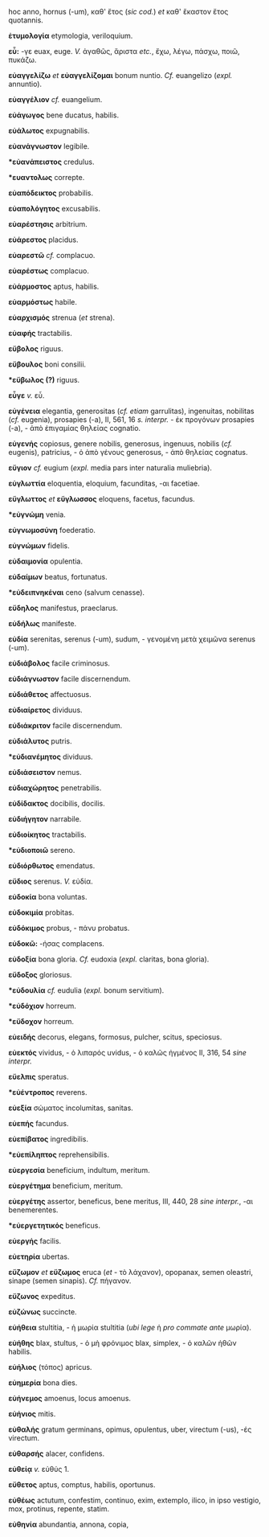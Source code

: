 hoc anno, hornus (-um), καθ' ἔτος (*sic cod.*) *et* καθ' ἕκαστον ἔτος
quotannis.

**ἐτυμολογία** etymologia, veriloquium.

**εὖ:** -γε euax, euge. *V.* ἀγαθῶς, ἄριστα *etc.*, ἔχω, λέγω, πάσχω,
ποιῶ, πυκάζω.

**εὐαγγελίζω** *et* **εὐαγγελίζομαι** bonum nuntio. *Cf.* euangelizo
(*expl.* annuntio).

**εὐαγγέλιον** *cf.* euangelium.

**εὐάγωγος** bene ducatus, habilis.

**εὐάλωτος** expugnabilis.

**εὐανάγνωστον** legibile.

**\*εὐανάπειστος** credulus.

**\*ευαντολως** correpte.

**εὐαπόδεικτος** probabilis.

**εὐαπολόγητος** excusabilis.

**εὐαρέστησις** arbitrium.

**εὐάρεστος** placidus.

**εὐαρεστῶ** *cf.* complacuo.

**εὐαρέστως** complacuo.

**εὐάρμοστος** aptus, habilis.

**εὐαρμόστως** habile.

**εὐαρχισμός** strenua (*et* strena).

**εὐαφής** tractabilis.

**εὔβολος** riguus.

**εὔβουλος** boni consilii.

**\*εὔβωλος (?)** riguus.

**εὖγε** *v.* εὖ.

**εὐγένεια** elegantia, generositas (*cf. etiam* garrulitas),
ingenuitas, nobilitas (*cf.* eugenia), prosapies (-a), II, 561, 16 *s.
interpr.* - ἐκ προγόνων prosapies (-a), - ἀπὸ ἐπιγαμίας θηλείας
cognatio.

**εὐγενής** copiosus, genere nobilis, generosus, ingenuus, nobilis
(*cf.* eugenis), patricius, - ὁ ἀπὸ γένους generosus, - ἀπὸ θηλείας
cognatus.

**εὔγιον** *cf.* eugium (*expl.* media pars inter naturalia muliebria).

**εὐγλωττία** eloquentia, eloquium, facunditas, -αι facetiae.

**εὔγλωττος** *et* **εὔγλωσσος** eloquens, facetus, facundus.

**\*εὐγνώμη** venia.

**εὐγνωμοσύνη** foederatio.

**εὐγνώμων** fidelis.

**εὐδαιμονία** opulentia.

**εὐδαίμων** beatus, fortunatus.

**\*εὐδειπνηκέναι** ceno (salvum cenasse).

**εὔδηλος** manifestus, praeclarus.

**εὐδήλως** manifeste.

**εὐδία** serenitas, serenus (-um), sudum, - γενομένη μετὰ χειμῶνα
serenus (-um).

**εὐδιάβολος** facile criminosus.

**εὐδιάγνωστον** facile discernendum.

**εὐδιάθετος** affectuosus.

**εὐδιαίρετος** dividuus.

**εὐδιάκριτον** facile discernendum.

**εὐδιάλυτος** putris.

**\*εὐδιανέμητος** dividuus.

**εὐδιάσειστον** nemus.

**εὐδιαχώρητος** penetrabilis.

**εὐδίδακτος** docibilis, docilis.

**εὐδιήγητον** narrabile.

**εὐδιοίκητος** tractabilis.

**\*εὐδιοποιῶ** sereno.

**εὐδιόρθωτος** emendatus.

**εὔδιος** serenus. *V.* εὐδία.

**εὐδοκία** bona voluntas.

**εὐδοκιμία** probitas.

**εὐδόκιμος** probus, - πάνυ probatus.

**εὐδοκῶ:** -ήσας complacens.

**εὐδοξία** bona gloria. *Cf.* eudoxia (*expl.* claritas, bona gloria).

**εὔδοξος** gloriosus.

**\*εὐδουλία** *cf.* eudulia (*expl.* bonum servitium).

**\*εὐδόχιον** horreum.

**\*εὔδοχον** horreum.

**εὐειδής** decorus, elegans, formosus, pulcher, scitus, speciosus.

**εὐεκτός** vividus, - ὁ λιπαρός uvidus, - ὁ καλῶς ἠγμένος II, 316, 54
*sine interpr.*

**εὔελπις** speratus.

**\*εὐέντροπος** reverens.

**εὐεξία** σώματος incolumitas, sanitas.

**εὐεπής** facundus.

**εὐεπίβατος** ingredibilis.

**\*εὐεπίληπτος** reprehensibilis.

**εὐεργεσία** beneficium, indultum, meritum.

**εὐεργέτημα** beneficium, meritum.

**εὐεργέτης** assertor, beneficus, bene meritus, III, 440, 28 *sine
interpr.*, -αι benemerentes.

**\*εὐεργετητικός** beneficus.

**εὐεργής** facilis.

**εὐετηρία** ubertas.

**εὔζωμον** *et* **εὔζωμος** eruca (*et* - τὸ λάχανον), opopanax, semen
oleastri, sinape (semen sinapis). *Cf.* πήγανον.

**εὔζωνος** expeditus.

**εὐζώνως** succincte.

**εὐήθεια** stultitia, - ἡ μωρία stultitia (*ubi lege* ἡ *pro commate
ante* μωρία).

**εὐήθης** blax, stultus, - ὁ μὴ φρόνιμος blax, simplex, - ὁ καλῶν ἠθῶν
habilis.

**εὐήλιος** (τόπος) apricus.

**εὐημερία** bona dies.

**εὐήνεμος** amoenus, locus amoenus.

**εὐήνιος** mitis.

**εὐθαλής** gratum germinans, opimus, opulentus, uber, virectum (-us),
-ές virectum.

**εὐθαρσής** alacer, confidens.

**εὐθείᾳ** *v.* εὐθύς 1.

**εὔθετος** aptus, comptus, habilis, oportunus.

**εὐθέως** actutum, confestim, continuo, exim, extemplo, ilico, in ipso
vestigio, mox, protinus, repente, statim.

**εὐθηνία** abundantia, annona, copia,
